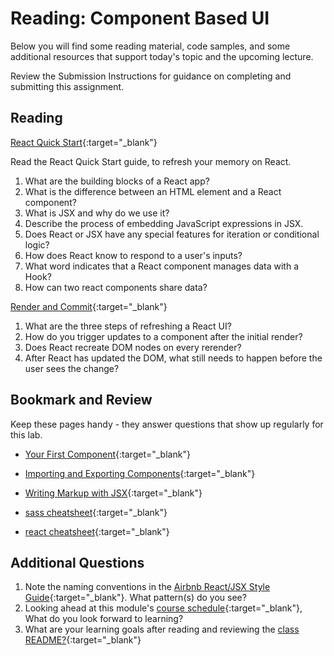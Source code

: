 # Reading: Component Based UI

Below you will find some reading material, code samples, and some additional resources that support today's topic and the upcoming lecture.

Review the Submission Instructions for guidance on completing and submitting this assignment.

## Reading

[React Quick Start](https://react.dev/learn){:target="\_blank"}

Read the React Quick Start guide, to refresh your memory on React.

1. What are the building blocks of a React app?
1. What is the difference between an HTML element and a React component?
1. What is JSX and why do we use it?
1. Describe the process of embedding JavaScript expressions in JSX.
1. Does React or JSX have any special features for iteration or conditional logic?
1. How does React know to respond to a user's inputs?
1. What word indicates that a React component manages data with a Hook?
1. How can two react components share data?

[Render and Commit](https://react.dev/learn/render-and-commit){:target="\_blank"}

1. What are the three steps of refreshing a React UI?
1. How do you trigger updates to a component after the initial render?
1. Does React recreate DOM nodes on every rerender?
1. After React has updated the DOM, what still needs to happen before the user sees the change?

## Bookmark and Review

Keep these pages handy - they answer questions that show up regularly for this lab.

- [Your First Component](https://react.dev/learn/your-first-component){:target="\_blank"}
- [Importing and Exporting Components](https://react.dev/learn/importing-and-exporting-components){:target="\_blank"}
- [Writing Markup with JSX](https://react.dev/learn/writing-markup-with-jsx){:target="\_blank"}

- [sass cheatsheet](https://devhints.io/sass){:target="\_blank"}
- [react cheatsheet](https://devhints.io/react){:target="\_blank"}

## Additional Questions

1. Note the naming conventions in the [Airbnb React/JSX Style Guide](https://airbnb.io/javascript/react/#naming){:target="\_blank"}. What pattern(s) do you see?
1. Looking ahead at this module's [course schedule](../#module-6){:target="\_blank"}, What do you look forward to learning?
1. What are your learning goals after reading and reviewing the [class README?](./){:target="\_blank"}
